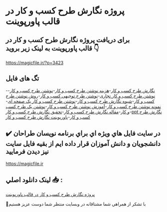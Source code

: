 # پروژه نگارش طرح کسب و کار در قالب پاورپوینت

## برای دریافت پروژه نگارش طرح کسب و کار در قالب پاورپوینت به لینک زیر بروید 👇

https://magicfile.ir/?p=3423

## تگ های فایل

-[نگارش طرح کسب و کار](https://magicfile.ir/product/%d9%86%da%af%d8%a7%d8%b1%d8%b4-%d8%b7%d8%b1%d8%ad-%da%a9%d8%b3%d8%a8-%d9%88-%da%a9%d8%a7%d8%b1-%d8%af%d8%b1-%d9%82%d8%a7%d9%84%d8%a8-%d9%be%d8%a7%d9%88%d8%b1%d9%be%d9%88%db%8c%d9%86%d8%aa/)-[هزینه نوشتن طرح کسب و کار](https://magicfile.ir/product/%d9%86%da%af%d8%a7%d8%b1%d8%b4-%d8%b7%d8%b1%d8%ad-%da%a9%d8%b3%d8%a8-%d9%88-%da%a9%d8%a7%d8%b1-%d8%af%d8%b1-%d9%82%d8%a7%d9%84%d8%a8-%d9%be%d8%a7%d9%88%d8%b1%d9%be%d9%88%db%8c%d9%86%d8%aa/)-[نوشتن طرح کسب و کار](https://magicfile.ir/product/%d9%86%da%af%d8%a7%d8%b1%d8%b4-%d8%b7%d8%b1%d8%ad-%da%a9%d8%b3%d8%a8-%d9%88-%da%a9%d8%a7%d8%b1-%d8%af%d8%b1-%d9%82%d8%a7%d9%84%d8%a8-%d9%be%d8%a7%d9%88%d8%b1%d9%be%d9%88%db%8c%d9%86%d8%aa/)-[نوشتن طرح کسب و کار تجاری](https://magicfile.ir/product/%d9%86%da%af%d8%a7%d8%b1%d8%b4-%d8%b7%d8%b1%d8%ad-%da%a9%d8%b3%d8%a8-%d9%88-%da%a9%d8%a7%d8%b1-%d8%af%d8%b1-%d9%82%d8%a7%d9%84%d8%a8-%d9%be%d8%a7%d9%88%d8%b1%d9%be%d9%88%db%8c%d9%86%d8%aa/)-[نوشتن طرح توجیهی کسب و کار](https://magicfile.ir/product/%d9%86%da%af%d8%a7%d8%b1%d8%b4-%d8%b7%d8%b1%d8%ad-%da%a9%d8%b3%d8%a8-%d9%88-%da%a9%d8%a7%d8%b1-%d8%af%d8%b1-%d9%82%d8%a7%d9%84%d8%a8-%d9%be%d8%a7%d9%88%d8%b1%d9%be%d9%88%db%8c%d9%86%d8%aa/)-[روش نوشتن طرح کسب و کار](https://magicfile.ir/product/%d9%86%da%af%d8%a7%d8%b1%d8%b4-%d8%b7%d8%b1%d8%ad-%da%a9%d8%b3%d8%a8-%d9%88-%da%a9%d8%a7%d8%b1-%d8%af%d8%b1-%d9%82%d8%a7%d9%84%d8%a8-%d9%be%d8%a7%d9%88%d8%b1%d9%be%d9%88%db%8c%d9%86%d8%aa/)-[شیوه نگارش طرح کسب و کار](https://magicfile.ir/product/%d9%86%da%af%d8%a7%d8%b1%d8%b4-%d8%b7%d8%b1%d8%ad-%da%a9%d8%b3%d8%a8-%d9%88-%da%a9%d8%a7%d8%b1-%d8%af%d8%b1-%d9%82%d8%a7%d9%84%d8%a8-%d9%be%d8%a7%d9%88%d8%b1%d9%be%d9%88%db%8c%d9%86%d8%aa/)-[نوشتن طرح کسب و کار یک صفحه ای](https://magicfile.ir/product/%d9%86%da%af%d8%a7%d8%b1%d8%b4-%d8%b7%d8%b1%d8%ad-%da%a9%d8%b3%d8%a8-%d9%88-%da%a9%d8%a7%d8%b1-%d8%af%d8%b1-%d9%82%d8%a7%d9%84%d8%a8-%d9%be%d8%a7%d9%88%d8%b1%d9%be%d9%88%db%8c%d9%86%d8%aa/)-[نمونه نوشتن طرح کسب و کار](https://magicfile.ir/product/%d9%86%da%af%d8%a7%d8%b1%d8%b4-%d8%b7%d8%b1%d8%ad-%da%a9%d8%b3%d8%a8-%d9%88-%da%a9%d8%a7%d8%b1-%d8%af%d8%b1-%d9%82%d8%a7%d9%84%d8%a8-%d9%be%d8%a7%d9%88%d8%b1%d9%be%d9%88%db%8c%d9%86%d8%aa/)-[آموزش نوشتن طرح کسب و کار](https://magicfile.ir/product/%d9%86%da%af%d8%a7%d8%b1%d8%b4-%d8%b7%d8%b1%d8%ad-%da%a9%d8%b3%d8%a8-%d9%88-%da%a9%d8%a7%d8%b1-%d8%af%d8%b1-%d9%82%d8%a7%d9%84%d8%a8-%d9%be%d8%a7%d9%88%d8%b1%d9%be%d9%88%db%8c%d9%86%d8%aa/)-[نوشتن یک طرح کسب و کار](https://magicfile.ir/product/%d9%86%da%af%d8%a7%d8%b1%d8%b4-%d8%b7%d8%b1%d8%ad-%da%a9%d8%b3%d8%a8-%d9%88-%da%a9%d8%a7%d8%b1-%d8%af%d8%b1-%d9%82%d8%a7%d9%84%d8%a8-%d9%be%d8%a7%d9%88%d8%b1%d9%be%d9%88%db%8c%d9%86%d8%aa/)-[مقاله نگارش طرح کسب و کار](https://magicfile.ir/product/%d9%86%da%af%d8%a7%d8%b1%d8%b4-%d8%b7%d8%b1%d8%ad-%da%a9%d8%b3%d8%a8-%d9%88-%da%a9%d8%a7%d8%b1-%d8%af%d8%b1-%d9%82%d8%a7%d9%84%d8%a8-%d9%be%d8%a7%d9%88%d8%b1%d9%be%d9%88%db%8c%d9%86%d8%aa/)-[تحقیق نگارش طرح کسب و کار](https://magicfile.ir/product/%d9%86%da%af%d8%a7%d8%b1%d8%b4-%d8%b7%d8%b1%d8%ad-%da%a9%d8%b3%d8%a8-%d9%88-%da%a9%d8%a7%d8%b1-%d8%af%d8%b1-%d9%82%d8%a7%d9%84%d8%a8-%d9%be%d8%a7%d9%88%d8%b1%d9%be%d9%88%db%8c%d9%86%d8%aa/)-[ppt نگارش طرح کسب و کار](https://magicfile.ir/product/%d9%86%da%af%d8%a7%d8%b1%d8%b4-%d8%b7%d8%b1%d8%ad-%da%a9%d8%b3%d8%a8-%d9%88-%da%a9%d8%a7%d8%b1-%d8%af%d8%b1-%d9%82%d8%a7%d9%84%d8%a8-%d9%be%d8%a7%d9%88%d8%b1%d9%be%d9%88%db%8c%d9%86%d8%aa/)-[پاورپوینت نگارش طرح کسب و کار](https://magicfile.ir/product/%d9%86%da%af%d8%a7%d8%b1%d8%b4-%d8%b7%d8%b1%d8%ad-%da%a9%d8%b3%d8%a8-%d9%88-%da%a9%d8%a7%d8%b1-%d8%af%d8%b1-%d9%82%d8%a7%d9%84%d8%a8-%d9%be%d8%a7%d9%88%d8%b1%d9%be%d9%88%db%8c%d9%86%d8%aa/)

## ✔️ در سايت فايل هاي ويژه اي براي برنامه نويسان طراحان دانشجويان و دانش آموزان قرار داده ايم از بقيه فايل سايت نيز ديدن فرماييد

https://magicfile.ir


## لينک دانلود اصلي 📥 :

[پروژه نگارش طرح کسب و کار در قالب پاورپوینت](https://magicfile.ir/product/%d9%86%da%af%d8%a7%d8%b1%d8%b4-%d8%b7%d8%b1%d8%ad-%da%a9%d8%b3%d8%a8-%d9%88-%da%a9%d8%a7%d8%b1-%d8%af%d8%b1-%d9%82%d8%a7%d9%84%d8%a8-%d9%be%d8%a7%d9%88%d8%b1%d9%be%d9%88%db%8c%d9%86%d8%aa/) 


🙏با تشکر از همراهي شما مشتاقانه در وبسایت منتظر شما دوست عزیز هستیم

